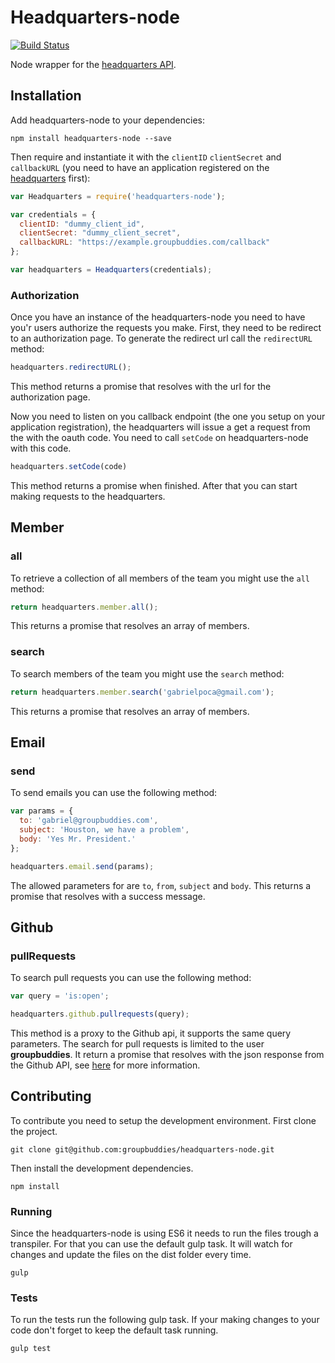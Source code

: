 Headquarters-node
================

[![Build Status](https://semaphoreapp.com/api/v1/projects/f70c710e-d453-4c9e-bdf2-665718bef386/358218/shields_badge.svg)](https://semaphoreapp.com/groupbuddies/headquarters-node)

Node wrapper for the [headquarters API](https://github.com/groupbuddies/headquarters).

## Installation

Add headquarters-node to your dependencies:

```
npm install headquarters-node --save
```

Then require and instantiate it with the `clientID` `clientSecret` and `callbackURL` (you need to have an application registered on the [headquarters](https://hq.groupbuddies.com/admin) first):

```js
var Headquarters = require('headquarters-node');

var credentials = {
  clientID: "dummy_client_id",
  clientSecret: "dummy_client_secret",
  callbackURL: "https://example.groupbuddies.com/callback"
};

var headquarters = Headquarters(credentials);
```

### Authorization

Once you have an instance of the headquarters-node you need to have you'r users authorize the requests you make. First, they need to be redirect to an authorization page. To generate the redirect url call the `redirectURL` method:

```js
headquarters.redirectURL();
```

This method returns a promise that resolves with the url for the authorization page.

Now you need to listen on you callback endpoint (the one you setup on your application registration), the headquarters will issue a get a request from the with the oauth code. You need to call `setCode` on headquarters-node with this code.

```js
headquarters.setCode(code)
```

This method returns a promise when finished. After that you can start making requests to the headquarters.

## Member

### all

To retrieve a collection of all members of the team you might use the `all`
method:

```js
return headquarters.member.all();
```

This returns a promise that resolves an array of members.

### search

To search members of the team you might use the `search`
method:

```js
return headquarters.member.search('gabrielpoca@gmail.com');
```

This returns a promise that resolves an array of members.

## Email

### send

To send emails you can use the following method:

```js
var params = {
  to: 'gabriel@groupbuddies.com',
  subject: 'Houston, we have a problem',
  body: 'Yes Mr. President.'
};

headquarters.email.send(params);
```

The allowed parameters for are `to`, `from`, `subject` and `body`.
This returns a promise that resolves with a success message.

## Github

### pullRequests

To search pull requests you can use the following method:

```js
var query = 'is:open';

headquarters.github.pullrequests(query);
```

This method is a proxy to the Github api, it supports the same query parameters.
The search for pull requests is limited to the user **groupbuddies**.
It return a promise that resolves with the json response from the Github API, see [here](https://developer.github.com/v3/pulls/#list-pull-requests) for more information.

## Contributing

To contribute you need to setup the development environment. First clone the project.

```
git clone git@github.com:groupbuddies/headquarters-node.git
```

Then install the development dependencies.

```
npm install
```

### Running

Since the headquarters-node is using ES6 it needs to run the files trough a transpiler. For that you can use the default gulp task. It will watch for changes and update the files on the dist folder every time.

```
gulp
```

### Tests

To run the tests run the following gulp task. If your making changes to your code don't forget to keep the default task running.

```
gulp test
```
